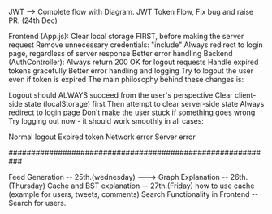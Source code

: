 JWT --> Complete flow with Diagram. JWT Token Flow, Fix bug and raise PR. (24th Dec)

Frontend (App.js):
Clear local storage FIRST, before making the server request
Remove unnecessary credentials: "include"
Always redirect to login page, regardless of server response
Better error handling
Backend (AuthController):
Always return 200 OK for logout requests
Handle expired tokens gracefully
Better error handling and logging
Try to logout the user even if token is expired
The main philosophy behind these changes is:

Logout should ALWAYS succeed from the user's perspective
Clear client-side state (localStorage) first
Then attempt to clear server-side state
Always redirect to login page
Don't make the user stuck if something goes wrong
Try logging out now - it should work smoothly in all cases:

Normal logout
Expired token
Network error
Server error

###########################################################

Feed Generation -- 25th.(wednesday) ---> 
Graph Explanation -- 26th.(Thursday)
Cache and BST explanation -- 27th.(Friday) how to use cache (example for users, tweets, comments)
Search Functionality in Frontend -- Search for users.